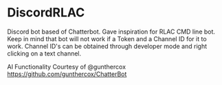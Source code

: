 # DiscordRLAC
Discord bot based of Chatterbot. Gave inspiration for RLAC CMD line bot.
Keep in mind that bot will not work if a Token and a Channel ID for it to work. Channel ID's can be obtained through developer mode and right clicking on a text channel.

AI Functionality Courtesy of @gunthercox
https://github.com/gunthercox/ChatterBot
